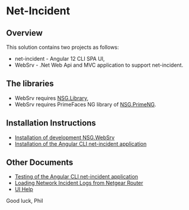# Net-Incident
## Overview
This solution contains two projects as follows:
- net-incident - Angular 12 CLI SPA UI,
- WebSrv - .Net Web Api and MVC application to support net-incident.

## The libraries
- WebSrv requires [NSG.Library](https://github.com/PHuhn/NSG.Library/wiki/NSG.Library),
- WebSrv requires PrimeFaces NG library of [NSG.PrimeNG](https://github.com/PHuhn/NSG.PrimeNG).

## Installation Instructions ##
* [Installation of development NSG.WebSrv](https://github.com/PHuhn/net-incident/wiki/Installation-of-NSG.WebSrv-(Web-API))
* [Installation of the Angular CLI net-incident application](https://github.com/PHuhn/net-incident/wiki/Installation-of-Angular-net-incident)

## Other Documents ##
* [Testing of the Angular CLI net-incident application](https://github.com/PHuhn/net-incident/wiki/Testing-Angular-net-incident-application)
* [Loading Network Incident Logs from Netgear Router](https://github.com/PHuhn/net-incident/wiki/Loading-Network-Incident-Logs)
* [UI Help](https://github.com/PHuhn/net-incident/wiki/UI-Help)

Good luck, Phil

